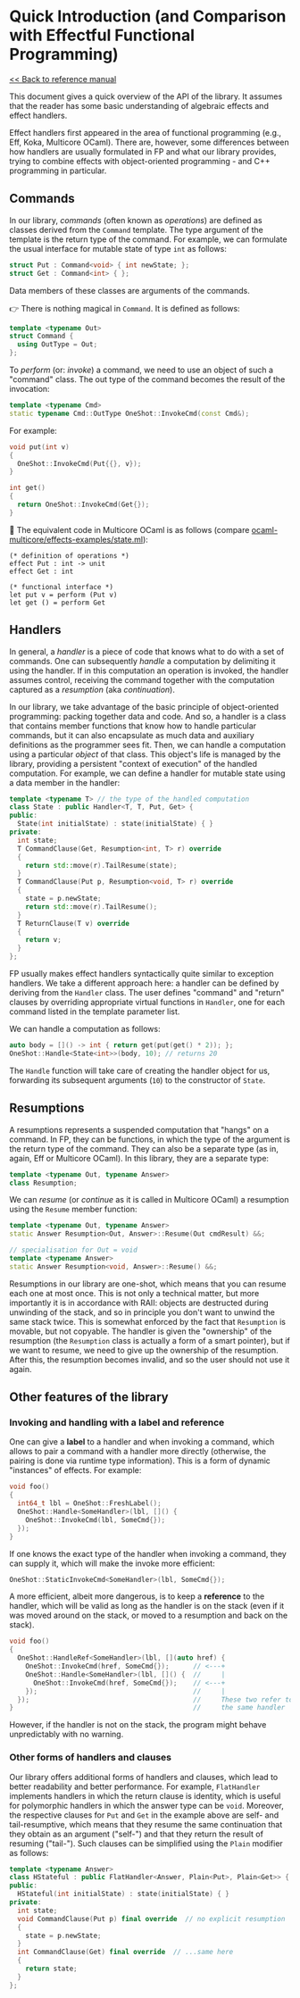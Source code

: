 # Quick Introduction (and Comparison with Effectful Functional Programming)

[<< Back to reference manual](refman.md)

This document gives a quick overview of the API of the library. It assumes that the reader has some basic understanding of algebraic effects and effect handlers.

Effect handlers first appeared in the area of functional programming (e.g., Eff, Koka, Multicore OCaml). There are, however, some differences between how handlers are usually formulated in FP and what our library provides, trying to combine effects with object-oriented programming - and C++ programming in particular.

## Commands

In our library, *commands* (often known as *operations*) are defined as classes derived from the `Command` template. The type argument of the template is the return type of the command. For example, we can formulate the usual interface for mutable state of type `int` as follows:

```cpp
struct Put : Command<void> { int newState; };
struct Get : Command<int> { };
```

Data members of these classes are arguments of the commands.

:point_right: There is nothing magical in `Command`. It is defined as follows:

```cpp
template <typename Out>
struct Command {
  using OutType = Out;
};
```

To *perform* (or: *invoke*) a command, we need to use an object of such a "command" class. The out type of the command becomes the result of the invocation:

```cpp
template <typename Cmd>
static typename Cmd::OutType OneShot::InvokeCmd(const Cmd&);
```

For example:

```cpp
void put(int v)
{
  OneShot::InvokeCmd(Put{{}, v});
}

int get()
{
  return OneShot::InvokeCmd(Get{});
}
```

:dromedary_camel: The equivalent code in Multicore OCaml is as follows (compare [ocaml-multicore/effects-examples/state.ml](https://github.com/ocaml-multicore/effects-examples/blob/master/state.ml)):

```
(* definition of operations *)
effect Put : int -> unit
effect Get : int

(* functional interface *)
let put v = perform (Put v)
let get () = perform Get
```

## Handlers

In general, a *handler* is a piece of code that knows what to do with a set of commands. One can subsequently *handle* a computation by delimiting it using the handler. If in this computation an operation is invoked, the handler assumes control, receiving the command together with the computation captured as a *resumption* (aka *continuation*).

In our library, we take advantage of the basic principle of object-oriented programming: packing together data and code. And so, a handler is a class that contains member functions that know how to handle particular commands, but it can also encapsulate as much data and auxiliary definitions as the programmer sees fit. Then, we can handle a computation using a particular *object* of that class. This object's life is managed by the library, providing a persistent "context of execution" of the handled computation. For example, we can define a handler for mutable state using a data member in the handler:

```cpp
template <typename T> // the type of the handled computation
class State : public Handler<T, T, Put, Get> {
public:
  State(int initialState) : state(initialState) { }
private:
  int state;
  T CommandClause(Get, Resumption<int, T> r) override
  {
    return std::move(r).TailResume(state);
  }
  T CommandClause(Put p, Resumption<void, T> r) override
  {
    state = p.newState;
    return std::move(r).TailResume();
  }
  T ReturnClause(T v) override
  {
    return v;
  }
};
```

FP usually makes effect handlers syntactically quite similar to exception handlers. We take a different approach here: a handler can be defined by deriving from the `Handler` class. The user defines "command" and "return" clauses by overriding appropriate virtual functions in `Handler`, one for each command listed in the template parameter list.

We can handle a computation as follows:

```cpp
auto body = []() -> int { return get(put(get() * 2)); };
OneShot::Handle<State<int>>(body, 10); // returns 20
```

The `Handle` function will take care of creating the handler object for us, forwarding its subsequent arguments (`10`) to the constructor of `State`.

## Resumptions

A resumptions represents a suspended computation that "hangs" on a command. In FP, they can be functions, in which the type of the argument is the return type of the command. They can also be a separate type (as in, again, Eff or Multicore OCaml). In this library, they are a separate type:

```cpp
template <typename Out, typename Answer>
class Resumption;
```

We can *resume* (or *continue* as it is called in Multicore OCaml) a resumption using the `Resume` member function:

```cpp
template <typename Out, typename Answer>
static Answer Resumption<Out, Answer>::Resume(Out cmdResult) &&;

// specialisation for Out = void
template <typename Answer>
static Answer Resumption<void, Answer>::Resume() &&;
```

Resumptions in our library are one-shot, which means that you can resume each one at most once. This is not only a technical matter, but more importantly it is in accordance with RAII: objects are destructed during unwinding of the stack, and so in principle you don't want to unwind the same stack twice. This is somewhat enforced by the fact that `Resumption` is movable, but not copyable. The handler is given the "ownership" of the resumption (the `Resumption` class is actually a form of a smart pointer), but if we want to resume, we need to give up the ownership of the resumption. After this, the resumption becomes invalid, and so the user should not use it again.

## Other features of the library

### Invoking and handling with a label and reference

One can give a **label** to a handler and when invoking a command, which allows to pair a command with a handler more directly (otherwise, the pairing is done via runtime type information). This is a form of dynamic "instances" of effects. For example:

```cpp
void foo()
{
  int64_t lbl = OneShot::FreshLabel();
  OneShot::Handle<SomeHandler>(lbl, []() {
    OneShot::InvokeCmd(lbl, SomeCmd{});
  });
}
```

If one knows the exact type of the handler when invoking a command, they can supply it, which will make the invoke more efficient:

```cpp
OneShot::StaticInvokeCmd<SomeHandler>(lbl, SomeCmd{});
```

A more efficient, albeit more dangerous, is to keep a **reference** to the handler, which will be valid as long as the handler is on the stack (even if it was moved around on the stack, or moved to a resumption and back on the stack).

```cpp
void foo()
{
  OneShot::HandleRef<SomeHandler>(lbl, [](auto href) {
    OneShot::InvokeCmd(href, SomeCmd{});      // <---+
    OneShot::Handle<SomeHandler>(lbl, []() {  //     |
      OneShot::InvokeCmd(href, SomeCmd{});    // <---+
    });                                       //     |
  });                                         //     These two refer to
}                                             //     the same handler
```

However, if the handler is not on the stack, the program might behave unpredictably with no warning.

### Other forms of handlers and clauses

Our library offers additional forms of handlers and clauses, which lead to better readability and better performance. For example, `FlatHandler` implements handlers in which the return clause is identity, which is useful for polymorphic handlers in which the answer type can be `void`. Moreover, the respective clauses for `Put` and `Get` in the example above are self- and tail-resumptive, which means that they resume the same continuation that they obtain as an argument ("self-") and that they return the result of resuming ("tail-"). Such clauses can be simplified using the `Plain` modifier as follows:

```cpp
template <typename Answer>
class HStateful : public FlatHandler<Answer, Plain<Put>, Plain<Get>> {
public:
  HStateful(int initialState) : state(initialState) { }
private:
  int state;
  void CommandClause(Put p) final override  // no explicit resumption
  {
    state = p.newState;
  }
  int CommandClause(Get) final override  // ...same here
  {
    return state;
  }
};
```
